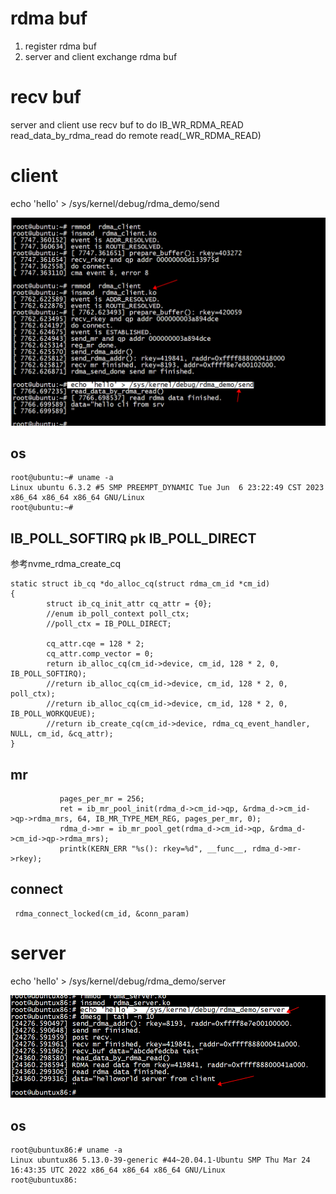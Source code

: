 # rdma buf

1) register rdma buf  
2) server and client exchange  rdma buf  

# recv buf
server and client use recv buf to do IB_WR_RDMA_READ  
read_data_by_rdma_read do remote read(_WR_RDMA_READ)


# client

 echo 'hello' > /sys/kernel/debug/rdma_demo/send   
 
 ![images](../../../pic/cli.png)
 
 
 ## os 

```
root@ubuntu:~# uname -a
Linux ubuntu 6.3.2 #5 SMP PREEMPT_DYNAMIC Tue Jun  6 23:22:49 CST 2023 x86_64 x86_64 x86_64 GNU/Linux
root@ubuntu:~# 
```

## IB_POLL_SOFTIRQ pk  IB_POLL_DIRECT

参考nvme_rdma_create_cq      

```
static struct ib_cq *do_alloc_cq(struct rdma_cm_id *cm_id)
{
        struct ib_cq_init_attr cq_attr = {0};
        //enum ib_poll_context poll_ctx;
        //poll_ctx = IB_POLL_DIRECT;

        cq_attr.cqe = 128 * 2;
        cq_attr.comp_vector = 0;
        return ib_alloc_cq(cm_id->device, cm_id, 128 * 2, 0, IB_POLL_SOFTIRQ);
        //return ib_alloc_cq(cm_id->device, cm_id, 128 * 2, 0, poll_ctx);
        //return ib_alloc_cq(cm_id->device, cm_id, 128 * 2, 0, IB_POLL_WORKQUEUE);
        //return ib_create_cq(cm_id->device, rdma_cq_event_handler, NULL, cm_id, &cq_attr);
}
```

## mr

```
           pages_per_mr = 256;
           ret = ib_mr_pool_init(rdma_d->cm_id->qp, &rdma_d->cm_id->qp->rdma_mrs, 64, IB_MR_TYPE_MEM_REG, pages_per_mr, 0);
           rdma_d->mr = ib_mr_pool_get(rdma_d->cm_id->qp, &rdma_d->cm_id->qp->rdma_mrs);
           printk(KERN_ERR "%s(): rkey=%d", __func__, rdma_d->mr->rkey);
```

## connect 

```
 rdma_connect_locked(cm_id, &conn_param)
```

# server

echo 'hello' >  /sys/kernel/debug/rdma_demo/server    

 ![images](../../../pic/srv3.png)
 
 
## os 

```
root@ubuntux86:# uname -a
Linux ubuntux86 5.13.0-39-generic #44~20.04.1-Ubuntu SMP Thu Mar 24 16:43:35 UTC 2022 x86_64 x86_64 x86_64 GNU/Linux
root@ubuntux86:
```